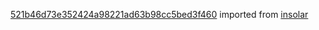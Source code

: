 [521b46d73e352424a98221ad63b98cc5bed3f460](https://github.com/insolar/insolar/commit/521b46d73e352424a98221ad63b98cc5bed3f460) imported from [insolar](https://github.com/insolar/insolar)

